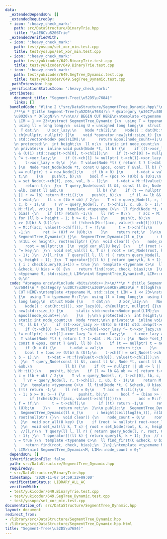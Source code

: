 ```yaml
---
data:
  _extendedDependsOn: []
  _extendedRequiredBy:
  - icon: ':heavy_check_mark:'
    path: src/DataStructure/BinaryTrie.hpp
    title: "\u4E8C\u5206Trie"
  _extendedVerifiedWith:
  - icon: ':heavy_check_mark:'
    path: test/yosupo/set_xor_min.test.cpp
    title: test/yosupo/set_xor_min.test.cpp
  - icon: ':heavy_check_mark:'
    path: test/yukicoder/649.BinaryTrie.test.cpp
    title: test/yukicoder/649.BinaryTrie.test.cpp
  - icon: ':heavy_check_mark:'
    path: test/yukicoder/649.SegTree_Dynamic.test.cpp
    title: test/yukicoder/649.SegTree_Dynamic.test.cpp
  _pathExtension: hpp
  _verificationStatusIcon: ':heavy_check_mark:'
  attributes:
    document_title: "Segment-Tree(\u52D5\u7684)"
    links: []
  bundledCode: "#line 2 \"src/DataStructure/SegmentTree_Dynamic.hpp\"\n#include <bits/stdc++.h>\n\
    /**\n * @title Segment-Tree(\u52D5\u7684)\n * @category \u30C7\u30FC\u30BF\u69CB\
    \u9020\n * O(logN)\n */\n\n// BEGIN CUT HERE\n\ntemplate <typename M, std::size_t\
    \ LIM = 1 << 23>\nstruct SegmentTree_Dynamic {\n  using T = typename M::T;\n \
    \ using ll = long long;\n  using U = unsigned long long;\n  struct Node {\n  \
    \  T dat;\n    U xor_lazy;\n    Node *ch[2];\n    Node() : dat(M::ti()), xor_lazy(0),\
    \ ch{nullptr, nullptr} {}\n    void *operator new(std::size_t) {\n      static\
    \ std::vector<Node> pool(LIM);\n      return &pool[node_count++];\n    }\n  };\n\
    \n protected:\n  int height;\n  ll n;\n  static int node_count;\n  Node *root;\n\
    \n private:\n  inline void push(Node *t, ll b) {\n    if ((t->xor_lazy >> (U)b)\
    \ & (U)1) std::swap(t->ch[0], t->ch[1]);\n    if (t->ch[0] != nullptr) t->ch[0]->xor_lazy\
    \ ^= t->xor_lazy;\n    if (t->ch[1] != nullptr) t->ch[1]->xor_lazy ^= t->xor_lazy;\n\
    \    t->xor_lazy = 0;\n  }\n  T value(Node *t) { return t ? t->dat : M::ti();\
    \ }\n  Node *set_Node(Node *t, const U &pos, const T &val, ll b) {\n    if (t\
    \ == nullptr) t = new Node();\n    if (b < 0) {\n      t->dat = val;\n      return\
    \ t;\n    }\n    push(t, b);\n    bool f = (pos >> (U)b) & (U)1;\n    t->ch[f]\
    \ = set_Node(t->ch[f], pos, val, b - 1);\n    t->dat = M::f(value(t->ch[0]), value(t->ch[1]));\n\
    \    return t;\n  }\n  T query_Node(const ll &l, const ll &r, Node *t, const ll\
    \ &lb, const ll &ub,\n               ll b) {\n    if (t == nullptr || ub <= l\
    \ || r <= lb) return M::ti();\n    push(t, b);\n    if (l <= lb && ub <= r) return\
    \ t->dat;\n    ll c = (lb + ub) / 2;\n    T vl = query_Node(l, r, t->ch[0], lb,\
    \ c, b - 1);\n    T vr = query_Node(l, r, t->ch[1], c, ub, b - 1);\n    return\
    \ M::f(vl, vr);\n  }\n  template <typename C>\n  ll find(Node *t, C &check, U\
    \ bias) {\n    if (!t) return -1;\n    ll ret = 0;\n    T acc = M::ti();\n   \
    \ for (ll b = height - 1; b >= 0; b--) {\n      push(t, b);\n      bool f = (bias\
    \ >> (U)b) & (U)1;\n      if (!check(M::f(acc, value(t->ch[f]))))\n        acc\
    \ = M::f(acc, value(t->ch[f])), f = !f;\n      t = t->ch[f];\n      if (!t) return\
    \ -1;\n      ret |= (U)f << (U)b;\n    }\n    return ret;\n  }\n\n public:\n \
    \ SegmentTree_Dynamic() {}\n  SegmentTree_Dynamic(ll n_)\n      : height(ceil(log2(n_))),\
    \ n(1LL << height), root(nullptr) {}\n  void clear() {\n    node_count = 0;\n\
    \    root = nullptr;\n  }\n  void xor_all(U key) {\n    if (root != nullptr) root->xor_lazy\
    \ ^= key;\n  }\n  void set_val(ll k, T x) { root = set_Node(root, k, x, height\
    \ - 1); }\n  //[l,r)\n  T query(ll l, ll r) { return query_Node(l, r, root, 0,\
    \ n, height - 1); }\n  T operator[](ll k) { return query(k, k + 1); }\n  // min\
    \ { i : check(query(0,i+1)) = true }\n  template <typename C>\n  ll find_first(C\
    \ &check, U bias = 0) {\n    return find(root, check, bias);\n  }\n};\ntemplate\
    \ <typename M, std::size_t LIM>\nint SegmentTree_Dynamic<M, LIM>::node_count =\
    \ 0;\n"
  code: "#pragma once\n#include <bits/stdc++.h>\n/**\n * @title Segment-Tree(\u52D5\
    \u7684)\n * @category \u30C7\u30FC\u30BF\u69CB\u9020\n * O(logN)\n */\n\n// BEGIN\
    \ CUT HERE\n\ntemplate <typename M, std::size_t LIM = 1 << 23>\nstruct SegmentTree_Dynamic\
    \ {\n  using T = typename M::T;\n  using ll = long long;\n  using U = unsigned\
    \ long long;\n  struct Node {\n    T dat;\n    U xor_lazy;\n    Node *ch[2];\n\
    \    Node() : dat(M::ti()), xor_lazy(0), ch{nullptr, nullptr} {}\n    void *operator\
    \ new(std::size_t) {\n      static std::vector<Node> pool(LIM);\n      return\
    \ &pool[node_count++];\n    }\n  };\n\n protected:\n  int height;\n  ll n;\n \
    \ static int node_count;\n  Node *root;\n\n private:\n  inline void push(Node\
    \ *t, ll b) {\n    if ((t->xor_lazy >> (U)b) & (U)1) std::swap(t->ch[0], t->ch[1]);\n\
    \    if (t->ch[0] != nullptr) t->ch[0]->xor_lazy ^= t->xor_lazy;\n    if (t->ch[1]\
    \ != nullptr) t->ch[1]->xor_lazy ^= t->xor_lazy;\n    t->xor_lazy = 0;\n  }\n\
    \  T value(Node *t) { return t ? t->dat : M::ti(); }\n  Node *set_Node(Node *t,\
    \ const U &pos, const T &val, ll b) {\n    if (t == nullptr) t = new Node();\n\
    \    if (b < 0) {\n      t->dat = val;\n      return t;\n    }\n    push(t, b);\n\
    \    bool f = (pos >> (U)b) & (U)1;\n    t->ch[f] = set_Node(t->ch[f], pos, val,\
    \ b - 1);\n    t->dat = M::f(value(t->ch[0]), value(t->ch[1]));\n    return t;\n\
    \  }\n  T query_Node(const ll &l, const ll &r, Node *t, const ll &lb, const ll\
    \ &ub,\n               ll b) {\n    if (t == nullptr || ub <= l || r <= lb) return\
    \ M::ti();\n    push(t, b);\n    if (l <= lb && ub <= r) return t->dat;\n    ll\
    \ c = (lb + ub) / 2;\n    T vl = query_Node(l, r, t->ch[0], lb, c, b - 1);\n \
    \   T vr = query_Node(l, r, t->ch[1], c, ub, b - 1);\n    return M::f(vl, vr);\n\
    \  }\n  template <typename C>\n  ll find(Node *t, C &check, U bias) {\n    if\
    \ (!t) return -1;\n    ll ret = 0;\n    T acc = M::ti();\n    for (ll b = height\
    \ - 1; b >= 0; b--) {\n      push(t, b);\n      bool f = (bias >> (U)b) & (U)1;\n\
    \      if (!check(M::f(acc, value(t->ch[f]))))\n        acc = M::f(acc, value(t->ch[f])),\
    \ f = !f;\n      t = t->ch[f];\n      if (!t) return -1;\n      ret |= (U)f <<\
    \ (U)b;\n    }\n    return ret;\n  }\n\n public:\n  SegmentTree_Dynamic() {}\n\
    \  SegmentTree_Dynamic(ll n_)\n      : height(ceil(log2(n_))), n(1LL << height),\
    \ root(nullptr) {}\n  void clear() {\n    node_count = 0;\n    root = nullptr;\n\
    \  }\n  void xor_all(U key) {\n    if (root != nullptr) root->xor_lazy ^= key;\n\
    \  }\n  void set_val(ll k, T x) { root = set_Node(root, k, x, height - 1); }\n\
    \  //[l,r)\n  T query(ll l, ll r) { return query_Node(l, r, root, 0, n, height\
    \ - 1); }\n  T operator[](ll k) { return query(k, k + 1); }\n  // min { i : check(query(0,i+1))\
    \ = true }\n  template <typename C>\n  ll find_first(C &check, U bias = 0) {\n\
    \    return find(root, check, bias);\n  }\n};\ntemplate <typename M, std::size_t\
    \ LIM>\nint SegmentTree_Dynamic<M, LIM>::node_count = 0;"
  dependsOn: []
  isVerificationFile: false
  path: src/DataStructure/SegmentTree_Dynamic.hpp
  requiredBy:
  - src/DataStructure/BinaryTrie.hpp
  timestamp: '2020-11-07 14:59:22+09:00'
  verificationStatus: LIBRARY_ALL_AC
  verifiedWith:
  - test/yukicoder/649.BinaryTrie.test.cpp
  - test/yukicoder/649.SegTree_Dynamic.test.cpp
  - test/yosupo/set_xor_min.test.cpp
documentation_of: src/DataStructure/SegmentTree_Dynamic.hpp
layout: document
redirect_from:
- /library/src/DataStructure/SegmentTree_Dynamic.hpp
- /library/src/DataStructure/SegmentTree_Dynamic.hpp.html
title: "Segment-Tree(\u52D5\u7684)"
---
```

